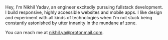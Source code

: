 Hey, I'm Nikhil Yadav, an engineer excitedly pursuing fullstack development. I build responsive, highly accessible websites and mobile apps. I like design and experiment with all kinds of technologies when I'm not stuck being constantly astonished by utter innanity in the mundane af zone.

You can reach me at nikhil.ya@protonmail.com. 
<!---
nickel-yadav/nickel-yadav is a ✨ special ✨ repository because its `README.md` (this file) appears on your GitHub profile.
You can click the Preview link to take a look at your changes.
--->
